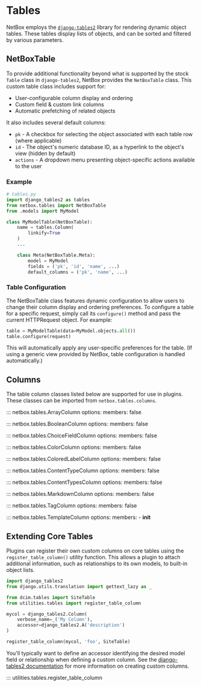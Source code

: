 # Tables

NetBox employs the [`django-tables2`](https://django-tables2.readthedocs.io/) library for rendering dynamic object tables. These tables display lists of objects, and can be sorted and filtered by various parameters.

## NetBoxTable

To provide additional functionality beyond what is supported by the stock `Table` class in `django-tables2`, NetBox provides the `NetBoxTable` class. This custom table class includes support for:

* User-configurable column display and ordering
* Custom field & custom link columns
* Automatic prefetching of related objects

It also includes several default columns:

* `pk` - A checkbox for selecting the object associated with each table row (where applicable)
* `id` - The object's numeric database ID, as a hyperlink to the object's view (hidden by default)
* `actions` - A dropdown menu presenting object-specific actions available to the user

### Example

```python
# tables.py
import django_tables2 as tables
from netbox.tables import NetBoxTable
from .models import MyModel

class MyModelTable(NetBoxTable):
    name = tables.Column(
        linkify=True
    )
    ...

    class Meta(NetBoxTable.Meta):
        model = MyModel
        fields = ('pk', 'id', 'name', ...)
        default_columns = ('pk', 'name', ...)
```

### Table Configuration

The NetBoxTable class features dynamic configuration to allow users to change their column display and ordering preferences. To configure a table for a specific request, simply call its `configure()` method and pass the current HTTPRequest object. For example:

```python
table = MyModelTable(data=MyModel.objects.all())
table.configure(request)
```

This will automatically apply any user-specific preferences for the table. (If using a generic view provided by NetBox, table configuration is handled automatically.)

## Columns

The table column classes listed below are supported for use in plugins. These classes can be imported from `netbox.tables.columns`.

::: netbox.tables.ArrayColumn
    options:
      members: false

::: netbox.tables.BooleanColumn
    options:
      members: false

::: netbox.tables.ChoiceFieldColumn
    options:
      members: false

::: netbox.tables.ColorColumn
    options:
      members: false

::: netbox.tables.ColoredLabelColumn
    options:
      members: false

::: netbox.tables.ContentTypeColumn
    options:
      members: false

::: netbox.tables.ContentTypesColumn
    options:
      members: false

::: netbox.tables.MarkdownColumn
    options:
      members: false

::: netbox.tables.TagColumn
    options:
      members: false

::: netbox.tables.TemplateColumn
    options:
      members:
        - __init__

## Extending Core Tables

Plugins can register their own custom columns on core tables using the `register_table_column()` utility function. This allows a plugin to attach additional information, such as relationships to its own models, to built-in object lists.

```python
import django_tables2
from django.utils.translation import gettext_lazy as _

from dcim.tables import SiteTable
from utilities.tables import register_table_column

mycol = django_tables2.Column(
    verbose_name=_('My Column'),
    accessor=django_tables2.A('description')
)

register_table_column(mycol, 'foo', SiteTable)
```

You'll typically want to define an accessor identifying the desired model field or relationship when defining a custom column. See the [django-tables2 documentation](https://django-tables2.readthedocs.io/) for more information on creating custom columns.

::: utilities.tables.register_table_column
